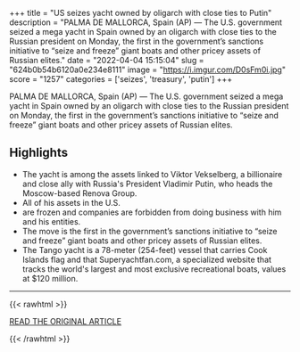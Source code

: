 +++
title = "US seizes yacht owned by oligarch with close ties to Putin"
description = "PALMA DE MALLORCA, Spain (AP) — The U.S. government seized a mega yacht in Spain owned by an oligarch with close ties to the Russian president on Monday, the first in the government’s sanctions initiative to “seize and freeze” giant boats and other pricey assets of Russian elites."
date = "2022-04-04 15:15:04"
slug = "624b0b54b6120a0e234e8111"
image = "https://i.imgur.com/D0sFm0i.jpg"
score = "1257"
categories = ['seizes', 'treasury', 'putin']
+++

PALMA DE MALLORCA, Spain (AP) — The U.S. government seized a mega yacht in Spain owned by an oligarch with close ties to the Russian president on Monday, the first in the government’s sanctions initiative to “seize and freeze” giant boats and other pricey assets of Russian elites.

## Highlights

- The yacht is among the assets linked to Viktor Vekselberg, a billionaire and close ally with Russia's President Vladimir Putin, who heads the Moscow-based Renova Group.
- All of his assets in the U.S.
- are frozen and companies are forbidden from doing business with him and his entities.
- The move is the first in the government’s sanctions initiative to “seize and freeze” giant boats and other pricey assets of Russian elites.
- The Tango yacht is a 78-meter (254-feet) vessel that carries Cook Islands flag and that Superyachtfan.com, a specialized website that tracks the world's largest and most exclusive recreational boats, values at $120 million.

---

{{< rawhtml >}}
  <p class="article-category">
    <a target="_blank" href="https://apnews.com/article/russia-ukraine-war-oligarch-yacht-seized-e8415972392839f818c5505aa93fc8a5">READ THE ORIGINAL ARTICLE</a>
  </p>
{{< /rawhtml >}}
